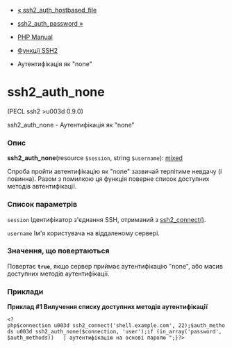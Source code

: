 - [« ssh2_auth_hostbased_file](function.ssh2-auth-hostbased-file.md)
- [ssh2_auth_password »](function.ssh2-auth-password.md)

- [PHP Manual](index.md)
- [Функції SSH2](ref.ssh2.md)
- Аутентифікація як "none"

# ssh2_auth_none

(PECL ssh2 \>u003d 0.9.0)

ssh2_auth_none - Аутентифікація як "none"

### Опис

**ssh2_auth_none**(resource `$session`, string `$username`):
[mixed](language.types.declarations.md#language.types.declarations.mixed)

Спроба пройти автентифікацію як "none" зазвичай терпітиме невдачу (і
повинна). Разом з помилкою ця функція поверне список доступних методів
автентифікації.

### Список параметрів

`session`
Ідентифікатор з'єднання SSH, отриманий з
[ssh2_connect()](function.ssh2-connect.md).

`username`
Ім'я користувача на віддаленому сервері.

### Значення, що повертаються

Повертає **`true`**, якщо сервер приймає аутентифікацію "none", або
масив доступних методів аутентифікації.

### Приклади

**Приклад #1 Вилучення списку доступних методів аутентифікації**

` <?php$connection u003d ssh2_connect('shell.example.com', 22);$auth_methods u003d ssh2_auth_none($connection, 'user');if (in_array('password', $auth_methods))   | аутентифікацію на основі паролю
";}?> `
